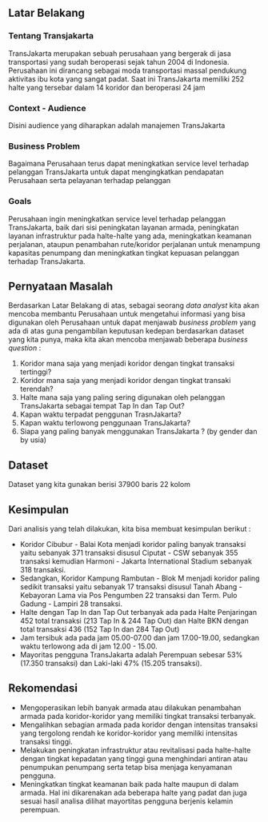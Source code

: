 ## Latar Belakang

### Tentang Transjakarta
TransJakarta merupakan sebuah perusahaan yang bergerak di jasa transportasi yang sudah beroperasi sejak tahun 2004 di Indonesia. Perusahaan ini dirancang sebagai moda transportasi massal pendukung aktivitas ibu kota yang sangat padat. Saat ini TransJakarta memiliki 252 halte yang tersebar dalam 14 koridor dan beroperasi 24 jam

### Context - Audience
Disini audience yang diharapkan adalah manajemen TransJakarta

### Business Problem
Bagaimana Perusahaan terus dapat meningkatkan service level terhadap pelanggan TransJakarta untuk dapat mengingkatkan pendapatan Perusahaan serta pelayanan terhadap pelanggan

### Goals
Perusahaan ingin meningkatkan service level terhadap pelanggan TransJakarta, baik dari sisi peningkatan layanan armada, peningkatan layanan infrastruktur pada halte-halte yang ada, meningkatkan keamanan perjalanan, ataupun penambahan rute/koridor perjalanan untuk menampung kapasitas penumpang dan meningkatkan tingkat kepuasan pelanggan terhadap TransJakarta.

## Pernyataan Masalah
Berdasarkan Latar Belakang di atas, sebagai seorang *data analyst* kita akan mencoba membantu Perusahaan untuk mengetahui informasi yang bisa digunakan oleh Perusahaan untuk dapat menjawab *business problem* yang ada di atas guna pengambilan keputusan kedepan berdasarkan dataset yang kita punya, maka kita akan mencoba menjawab beberapa *business question* :

1. Koridor mana saja yang menjadi koridor dengan tingkat transaksi tertinggi?
2. Koridor mana saja yang menjadi koridor dengan tingkat transaki terendah?
3. Halte mana saja yang paling sering digunakan oleh pelanggan TransJakarta sebagai tempat Tap In dan Tap Out?
4. Kapan waktu terpadat penggunan TrasnJakarta?
5. Kapan waktu terlowong penggunaan TransJakarta?
6. Siapa yang paling banyak menggunakan TransJakarta ? (by gender dan by usia)

## Dataset
Dataset yang kita gunakan berisi 37900 baris 22 kolom 

## Kesimpulan 

Dari analisis yang telah dilakukan, kita bisa membuat kesimpulan berikut :
* Koridor Cibubur - Balai Kota menjadi koridor paling banyak transaksi yaitu sebanyak 371 transaksi disusul Ciputat - CSW sebanyak 355 transaksi kemudian Harmoni - Jakarta International Stadium sebanyak 318 transaksi.
* Sedangkan, Koridor Kampung Rambutan - Blok M menjadi koridor paling sedikit transaksi yaitu sebanyak 17 transaksi disusul Tanah Abang - Kebayoran Lama via Pos Pengumben 22 transaksi dan Term. Pulo Gadung - Lampiri 28 transaksi.
* Halte dengan Tap In dan Tap Out terbanyak ada pada Halte Penjaringan 452 total transaksi (213 Tap In & 244 Tap Out) dan Halte BKN dengan total transaksi 436 (152 Tap In dan 284 Tap Out)
* Jam tersibuk ada pada jam 05.00-07.00 dan jam 17.00-19.00, sedangkan waktu terlowong ada di jam 12.00 - 15.00.
* Mayoritas pengguna TransJakarta adalah Perempuan sebesar 53% (17.350 transaksi) dan Laki-laki 47% (15.205 transaksi).

## Rekomendasi 

* Mengoperasikan lebih banyak armada atau dilakukan penambahan armada pada koridor-koridor yang memiliki tingkat transaksi terbanyak.
* Mengalihkan sebagian armada pada koridor dengan intensitas transaksi yang tergolong rendah ke koridor-koridor yang memiliki intensitas transaksi tinggi.
* Melakukan peningkatan infrastruktur atau revitalisasi pada halte-halte dengan tingkat kepadatan yang tinggi guna menghindari antiran atau penumpukan penumpang serta tetap bisa menjaga kenyamanan pengguna.
* Meningkatkan tingkat keamanan baik pada halte maupun di dalam armada. Hal ini dikarenakan ada beberapa halte yang padat dan juga sesuai hasil analisa dilihat mayortitas pengguna berjenis kelamin perempuan.
